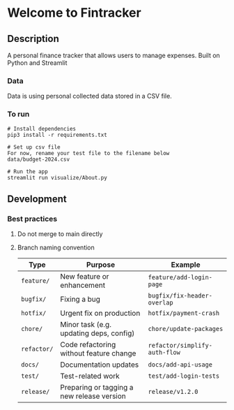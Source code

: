 # Welcome to Fintracker

## Description
A personal finance tracker that allows users to manage expenses. Built on Python and Streamlit

### Data
Data is using personal collected data stored in a CSV file.

### To run
```
# Install dependencies
pip3 install -r requirements.txt

# Set up csv file
For now, rename your test file to the filename below
data/budget-2024.csv

# Run the app
streamlit run visualize/About.py
```

## Development

### Best practices

1. Do not merge to main directly
2. Branch naming convention

    | Type        | Purpose                                     | Example                          |
    |-------------|---------------------------------------------|----------------------------------|
    | `feature/`  | New feature or enhancement                  | `feature/add-login-page`         |
    | `bugfix/`   | Fixing a bug                                | `bugfix/fix-header-overlap`      |
    | `hotfix/`   | Urgent fix on production                    | `hotfix/payment-crash`           |
    | `chore/`    | Minor task (e.g. updating deps, config)     | `chore/update-packages`          |
    | `refactor/` | Code refactoring without feature change     | `refactor/simplify-auth-flow`    |
    | `docs/`     | Documentation updates                       | `docs/add-api-usage`             |
    | `test/`     | Test-related work                           | `test/add-login-tests`           |
    | `release/`  | Preparing or tagging a new release version  | `release/v1.2.0`                  |
